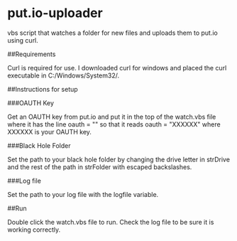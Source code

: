 # put.io-uploader
vbs script that watches a folder for new files and uploads them to put.io using curl.

##Requirements

Curl is required for use. I downloaded curl for windows and placed the curl executable in C:/Windows/System32/.

##Instructions for setup

###OAUTH Key

Get an OAUTH key from put.io and put it in the top of the watch.vbs file where it has the line oauth = "" so that it reads oauth = "XXXXXX" where XXXXXX is your OAUTH key.

###Black Hole Folder

Set the path to your black hole folder by changing the drive letter in strDrive and the rest of the path in strFolder with escaped backslashes.

###Log file

Set the path to your log file with the logfile variable. 

##Run

Double click the watch.vbs file to run. Check the log file to be sure it is working correctly.
